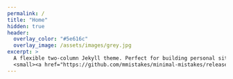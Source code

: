 ```yaml
---
permalink: /
title: "Home"
hidden: true
header:
  overlay_color: "#5e616c"
  overlay_image: /assets/images/grey.jpg
excerpt: >
  A flexible two-column Jekyll theme. Perfect for building personal sites, blogs, and portfolios.<br />
  <small><a href="https://github.com/mmistakes/minimal-mistakes/releases/tag/4.20.2">Latest release v4.20.2</a></small>
---
```

